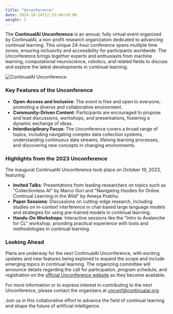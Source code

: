 ```yaml
---
title: "Unconference"
date: 2024-10-24T12:33:46+10:00
weight: 2
---
```


The **ContinualAI Unconference** is an annual, fully virtual event organized by ContinualAI, a non-profit research organization dedicated to advancing continual learning. This unique 24-hour conference spans multiple time zones, ensuring inclusivity and accessibility for participants worldwide. The Unconference brings together experts and enthusiasts from machine learning, computational neuroscience, robotics, and related fields to discuss and explore the latest developments in continual learning.

![ContinualAI Unconference]({{site.baseurl}}/images/unconference/CLAI-Horizontal.png)

### Key Features of the Unconference

- **Open-Access and Inclusive**: The event is free and open to everyone, promoting a diverse and collaborative environment.
- **Community-Driven Content**: Participants are encouraged to propose and lead discussions, workshops, and presentations, fostering a dynamic exchange of ideas.
- **Interdisciplinary Focus**: The Unconference covers a broad range of topics, including navigating complex data collection systems, understanding continuous data streams, lifelong learning processes, and discovering new concepts in changing environments.

### Highlights from the 2023 Unconference

The inaugural ContinualAI Unconference took place on October 19, 2023, featuring:
- **Invited Talks**: Presentations from leading researchers on topics such as "Collectionless AI" by Marco Gori and "Navigating Hurdles for Online Continual Learning in the Wild" by Ameya Prabhu.
- **Paper Sessions**: Discussions on cutting-edge research, including studies on in-context interference in chat-based large language models and strategies for using pre-trained models in continual learning.
- **Hands-On Workshops**: Interactive sessions like the "Intro to Avalanche for CL" workshop, providing practical experience with tools and methodologies in continual learning.

### Looking Ahead

Plans are underway for the next ContinualAI Unconference, with exciting updates and new features being explored to expand the scope and include emerging topics in continual learning. The organizing committee will announce details regarding the call for participation, program schedule, and registration on the [official Unconference website](https://unconf.continualai.org) as they become available.

For more information or to express interest in contributing to the next Unconference, please contact the organizers at unconf@continualai.org.

Join us in this collaborative effort to advance the field of continual learning and shape the future of artificial intelligence.